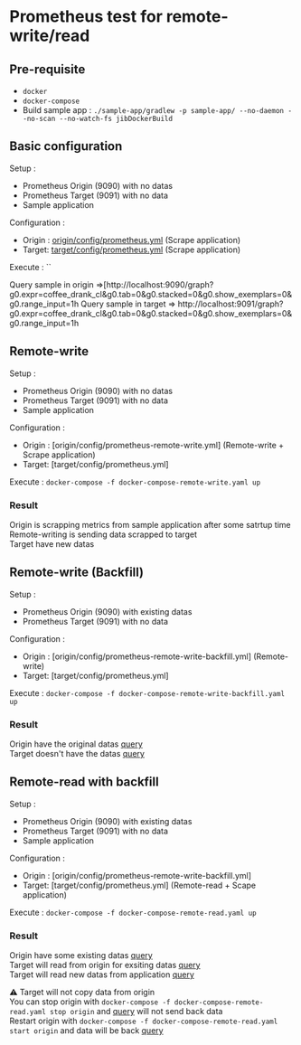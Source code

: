 # Prometheus test for remote-write/read

## Pre-requisite

- `docker`
- `docker-compose`
- Build sample app : `./sample-app/gradlew -p sample-app/ --no-daemon --no-scan --no-watch-fs jibDockerBuild`

## Basic configuration
Setup :
 - Prometheus Origin (9090) with no datas
 - Prometheus Target (9091) with no data
 - Sample application

Configuration :
 - Origin : [origin/config/prometheus.yml]() (Scrape application)
 - Target: [target/config/prometheus.yml]() (Scrape application)

 Execute : ``

 Query sample in origin =>[http://localhost:9090/graph?g0.expr=coffee_drank_cl&g0.tab=0&g0.stacked=0&g0.show_exemplars=0&g0.range_input=1h
 Query sample in target => http://localhost:9091/graph?g0.expr=coffee_drank_cl&g0.tab=0&g0.stacked=0&g0.show_exemplars=0&g0.range_input=1h

## Remote-write

Setup :
 - Prometheus Origin (9090) with no datas
 - Prometheus Target (9091) with no data
 - Sample application

Configuration :
 - Origin : [origin/config/prometheus-remote-write.yml] (Remote-write + Scrape application)
 - Target: [target/config/prometheus.yml]

Execute : `docker-compose -f docker-compose-remote-write.yaml up`

### Result

Origin is scrapping metrics from sample application after some satrtup time  
Remote-writing is sending data scrapped to target  
Target have new datas

## Remote-write (Backfill)

Setup :
 - Prometheus Origin (9090) with existing datas
 - Prometheus Target (9091) with no data

Configuration :
 - Origin : [origin/config/prometheus-remote-write-backfill.yml] (Remote-write)
 - Target: [target/config/prometheus.yml]

Execute : `docker-compose -f docker-compose-remote-write-backfill.yaml up`

### Result
Origin have the original datas [query](http://localhost:9090/graph?g0.expr=coffee_drank_cl&g0.tab=0&g0.stacked=0&g0.show_exemplars=0&g0.range_input=1h&g0.end_input=2022-03-31%2009%3A00%3A00&g0.moment_input=2022-03-31%2009%3A00%3A00)  
Target doesn't have the datas [query](http://localhost:9091/graph?g0.expr=coffee_drank_cl&g0.tab=0&g0.stacked=0&g0.show_exemplars=0&g0.range_input=1h&g0.end_input=2022-03-31%2009%3A00%3A00&g0.moment_input=2022-03-31%2009%3A00%3A00)


## Remote-read with backfill

Setup :
 - Prometheus Origin (9090) with existing datas
 - Prometheus Target (9091) with no data
 - Sample application

Configuration :
 - Origin : [origin/config/prometheus-remote-write-backfill.yml]
 - Target: [target/config/prometheus.yml] (Remote-read + Scape application)

Execute : `docker-compose -f docker-compose-remote-read.yaml up`

### Result
Origin have some existing datas [query](http://localhost:9090/graph?g0.expr=coffee_drank_cl&g0.tab=0&g0.stacked=0&g0.show_exemplars=0&g0.range_input=1h&g0.end_input=2022-03-31%2009%3A00%3A00&g0.moment_input=2022-03-31%2009%3A00%3A00)  
Target will read from origin for exsiting datas [query](http://localhost:9091/graph?g0.expr=coffee_drank_cl&g0.tab=0&g0.stacked=0&g0.show_exemplars=0&g0.range_input=1h&g0.end_input=2022-03-31%2009%3A00%3A00&g0.moment_input=2022-03-31%2009%3A00%3A00)  
Target will read new datas from application [query](http://localhost:9091/graph?g0.expr=coffee_drank_cl)  

:warning: Target will not copy data from origin  
You can stop origin with `docker-compose -f docker-compose-remote-read.yaml stop origin` and [query](http://localhost:9090/graph?g0.expr=coffee_drank_cl&g0.tab=0&g0.stacked=0&g0.show_exemplars=0&g0.range_input=1h&g0.end_input=2022-03-31%2009%3A00%3A00&g0.moment_input=2022-03-31%2009%3A00%3A00) will not send back data  
Restart origin with `docker-compose -f docker-compose-remote-read.yaml start origin` and data will be back [query](http://localhost:9091/graph?g0.expr=coffee_drank_cl&g0.tab=0&g0.stacked=0&g0.show_exemplars=0&g0.range_input=1h&g0.end_input=2022-03-31%2009%3A00%3A00&g0.moment_input=2022-03-31%2009%3A00%3A00)  
